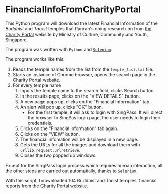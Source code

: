 # FinancialInfoFromCharityPortal
This Python program will download the latest Financial Information of the *Buddhist* and *Taoist* temples that Ranran's doing research on from [the Charity Portal](https://www.charities.gov.sg/Pages/Home.aspx) website by Ministry of Culture, Community and Youth, Singapore.

The program was written with `Python` and [`Selenium`](https://selenium-python.readthedocs.io/index.html).

The program works like this:

1. Reads the temple names from the list from the `temple_list.txt` file.
2. Starts an instance of Chrome browser, opens the search page in the Charity Portal website.
3. For every temple name
    1. Inputs the temple name to the search field, clicks Search button.
    2. In the results page, clicks on the "VIEW DETAILS" button.
    3. A new page pops up, clicks on the "Financial Information" tab.
    4. An alert will pop up, clicks "OK" button.
        * For the first temple, it will ask to login with SingPass. It will direct the browser to SingPas login page, the user needs to login their credentials.
    5. Clicks on the "Financial Information" tab again.
    6. Clicks on the "VIEW" button.
    7. The financial infomation will be displayed in a new page.
    8. Gets the URLs for all the images and download them with `urllib.request.urlretrieve`.
    9. Closes the two popped up windows.

Except for the SingPass login process which requires human interaction, all the other steps are carried out automatially, thanks to `Selenium`.

With this script, I downloaded 104 Buddhist and Taoist temples' financial reports from the Charity Portal website. 
    